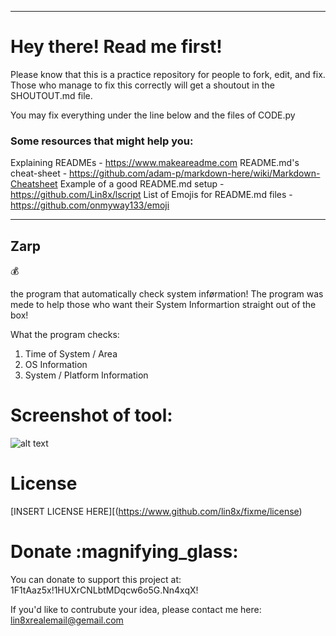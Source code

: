 ---------------------------------
# Hey there! Read me first!

Please know that this is a practice repository for people to fork, edit, and fix.
Those who manage to fix this correctly will get a shoutout in the SHOUTOUT.md file.

You may fix everything under the line below and the files of CODE.py

### Some resources that might help you:
Explaining READMEs - https://www.makeareadme.com
README.md's cheat-sheet - https://github.com/adam-p/markdown-here/wiki/Markdown-Cheatsheet
Example of a good README.md setup - https://github.com/Lin8x/lscript
List of Emojis for README.md files - https://github.com/onmyway133/emoji

---------------------------------

## Zarp
:moneybag:

the program that automatically check system inførmation! The program was mede to help those who want their System Informartion straight out of the box!

What the program checks:
1. Time of System / Area
2. OS Information
3. System / Platform Information

# Screenshot of tool: 

![alt text](http://url/to/img.png)

# License 

[INSERT LICENSE HERE][(https://www.github.com/lin8x/fixme/license)

# Donate :magnifying_glass:

You can donate to support this project at: 1F1tAaz5x!1HUXrCNLbtMDqcw6o5G.Nn4xqX!

If you'd like to contrubute your idea, please contact me here: lin8xrealemail@gemail.com


